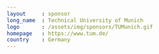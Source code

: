 ```yaml
---
layout     : sponsor
long_name  : Technical University of Munich
logo       : /assets/img/sponsors/TUMunich.gif
homepage   : https://www.tum.de/
country    : Germany
---
```

